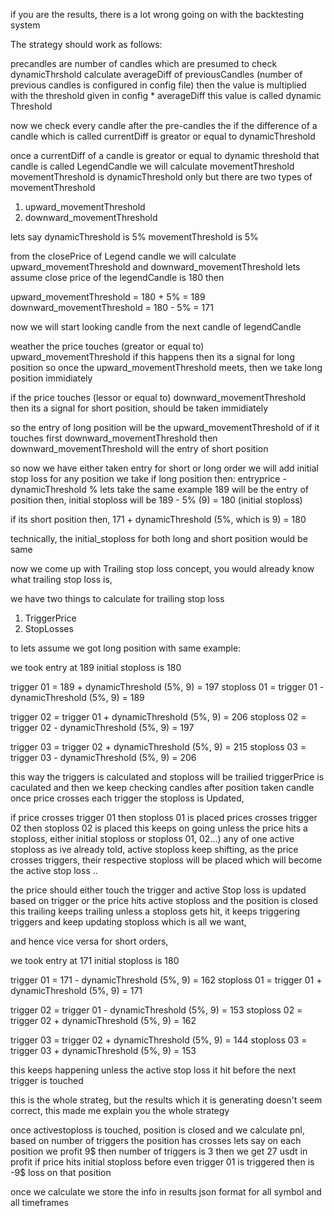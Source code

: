 if you are the results, there is a lot wrong going on with the backtesting system

The strategy should work as follows:

precandles are number of candles which are presumed to check dynamicThrshold
calculate averageDiff of previousCandles (number of previous candles is configured in config file)
then the value is multiplied with the threshold given in config \* averageDiff
this value is called dynamic Threshold

now we check every candle after the pre-candles the if the difference of a candle which is called currentDiff is greator or equal to dynamicThreshold

once a currentDiff of a candle is greator or equal to dynamic threshold that candle is called LegendCandle
we will calculate movementThreshold
movementThreshold is dynamicThreshold only but there are two types of movementThreshold

1. upward_movementThreshold
2. downward_movementThreshold

lets say dynamicThreshold is 5%
movementThreshold is 5%

from the closePrice of Legend candle we will calculate upward_movementThreshold and downward_movementThreshold
lets assume close price of the legendCandle is 180 then

upward_movementThreshold = 180 + 5% = 189
downward_movementThreshold = 180 - 5% = 171

now we will start looking candle from the next candle of legendCandle

weather the price touches (greator or equal to) upward_movementThreshold if this happens then its a signal for long position
so once the upward_movementThreshold meets, then we take long position immidiately

if the price touches (lessor or equal to) downward_movementThreshold then its a signal for short position, should be taken immidiately

so the entry of long position will be the upward_movementThreshold
of if it touches first downward_movementThreshold then downward_movementThreshold will the entry of short position

so now we have either taken entry for short or long order
we will add initial stop loss for any position we take
if long position then: entryprice - dynamicThreshold %
lets take the same example
189 will be the entry of position then, initial stoploss will be 189 - 5% (9) = 180 (initial stoploss)

if its short position then,
171 + dynamicThreshold (5%, which is 9) = 180

technically, the initial_stoploss for both long and short position would be same

now we come up with Trailing stop loss concept,
you would already know what trailing stop loss is,

we have two things to calculate for trailing stop loss

1. TriggerPrice
2. StopLosses

to lets assume we got long position with same example:

we took entry at 189
initial stoploss is 180

trigger 01 = 189 + dynamicThreshold (5%, 9) = 197
stoploss 01 = trigger 01 - dynamicThreshold (5%, 9) = 189

trigger 02 = trigger 01 + dynamicThreshold (5%, 9) = 206
stoploss 02 = trigger 02 - dynamicThreshold (5%, 9) = 197

trigger 03 = trigger 02 + dynamicThreshold (5%, 9) = 215
stoploss 03 = trigger 03 - dynamicThreshold (5%, 9) = 206

this way the triggers is calculated and stoploss will be trailied
triggerPrice is caculated and then we keep checking candles after position taken candle
once price crosses each trigger the stoploss is Updated,

if price crosses trigger 01 then stoploss 01 is placed
prices crosses trigger 02 then stoploss 02 is placed
this keeps on going unless the price hits a stoploss, either initial stoploss or stoploss 01, 02...) any of one active stoploss
as ive already told, active stoploss keep shifting, as the price crosses triggers, their respective stoploss will be placed which will become the active stop loss ..

the price should either touch the trigger and active Stop loss is updated based on trigger or the price hits active stoploss and the position is closed
this trailing keeps trailing unless a stoploss gets hit, it keeps triggering triggers and keep updating stoploss which is all we want,

and hence vice versa for short orders,

we took entry at 171
initial stoploss is 180

trigger 01 = 171 - dynamicThreshold (5%, 9) = 162
stoploss 01 = trigger 01 + dynamicThreshold (5%, 9) = 171

trigger 02 = trigger 01 - dynamicThreshold (5%, 9) = 153
stoploss 02 = trigger 02 + dynamicThreshold (5%, 9) = 162

trigger 03 = trigger 02 + dynamicThreshold (5%, 9) = 144
stoploss 03 = trigger 03 + dynamicThreshold (5%, 9) = 153

this keeps happening unless the active stop loss it hit before the next trigger is touched

this is the whole strateg, but the results which it is generating doesn't seem correct, this made me explain you the whole strategy

once activestoploss is touched, position is closed and we calculate pnl, based on number of triggers the position has crosses
lets say on each position we profit 9$ then number of triggers is 3 then we get 27 usdt in profit
if price hits initial stoploss before even trigger 01 is triggered then is -9$ loss on that position

once we calculate we store the info in results json format for all symbol and all timeframes
